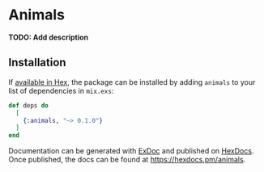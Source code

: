 # Animals

**TODO: Add description**

## Installation

If [available in Hex](https://hex.pm/docs/publish), the package can be installed
by adding `animals` to your list of dependencies in `mix.exs`:

```elixir
def deps do
  [
    {:animals, "~> 0.1.0"}
  ]
end
```

Documentation can be generated with [ExDoc](https://github.com/elixir-lang/ex_doc)
and published on [HexDocs](https://hexdocs.pm). Once published, the docs can
be found at <https://hexdocs.pm/animals>.

